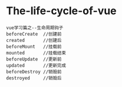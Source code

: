 # The-life-cycle-of-vue
    vue学习篇之--生命周期钩子
    beforeCreate  //创建前
    created       //创建后
    beforeMount   //挂载前
    mounted       //挂载结束
    beforeUpdate  //更新前
    updated       //更新完成
    beforeDestroy //销毁前
    destroyed     //销毁后
